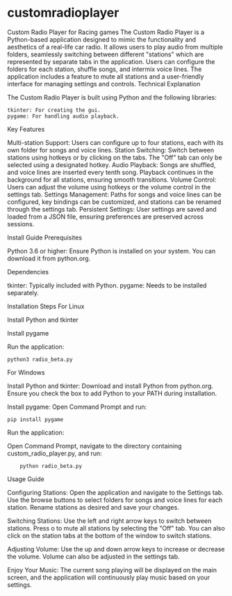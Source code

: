 # customradioplayer
Custom Radio Player for Racing games
The Custom Radio Player is a Python-based application designed to mimic the functionality and aesthetics of a real-life car radio. It allows users to play audio from multiple folders, seamlessly switching between different "stations" which are represented by separate tabs in the application. Users can configure the folders for each station, shuffle songs, and intermix voice lines. The application includes a feature to mute all stations and a user-friendly interface for managing settings and controls.
Technical Explanation

The Custom Radio Player is built using Python and the following libraries:

    tkinter: For creating the gui.
    pygame: For handling audio playback.

Key Features

  Multi-station Support: Users can configure up to four stations, each with its own folder for songs and voice lines.
  Station Switching: Switch between stations using hotkeys or by clicking on the tabs. The "Off" tab can only be selected using a designated hotkey.
  Audio Playback: Songs are shuffled, and voice lines are inserted every tenth song. Playback continues in the background for all stations, ensuring smooth transitions.
  Volume Control: Users can adjust the volume using hotkeys or the volume control in the settings tab.
  Settings Management: Paths for songs and voice lines can be configured, key bindings can be customized, and stations can be renamed through the settings tab.
  Persistent Settings: User settings are saved and loaded from a JSON file, ensuring preferences are preserved across sessions.

Install Guide
Prerequisites

  Python 3.6 or higher: Ensure Python is installed on your system. You can download it from python.org.

Dependencies

  tkinter: Typically included with Python.
  pygame: Needs to be installed separately.

Installation Steps
For Linux

  Install Python and tkinter

Install pygame



Run the application:


    python3 radio_beta.py

For Windows

  Install Python and tkinter:
        Download and install Python from python.org.
        Ensure you check the box to add Python to your PATH during installation.

  Install pygame:
  Open Command Prompt and run:


    pip install pygame


Run the application:

  Open Command Prompt, navigate to the directory containing custom_radio_player.py, and run:

    

        python radio_beta.py

Usage Guide

  Configuring Stations:
        Open the application and navigate to the Settings tab.
        Use the browse buttons to select folders for songs and voice lines for each station.
        Rename stations as desired and save your changes.

  Switching Stations:
        Use the left and right arrow keys to switch between stations.
        Press o to mute all stations by selecting the "Off" tab.
        You can also click on the station tabs at the bottom of the window to switch stations.

   Adjusting Volume:
        Use the up and down arrow keys to increase or decrease the volume.
        Volume can also be adjusted in the settings tab.

  Enjoy Your Music:
        The current song playing will be displayed on the main screen, and the application will continuously play music based on your settings.
